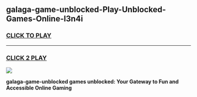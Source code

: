 
## galaga-game-unblocked-Play-Unblocked-Games-Online-l3n4i
<h3>
<a href="https://premium76.site?title=galaga-game-unblocked&ref=25A">CLICK TO PLAY</a></h3>
<hr>

<h3>
<a href="https://premium76.site?title=galaga-game-unblocked&ref=25A">CLICK 2 PLAY</a>
  
</h3>

<a href="https://premium76.site?title=galaga-game-unblocked&ref=25A"><img src="https://clearcache.store/games.png"></a>


**galaga-game-unblocked games unblocked: Your Gateway to Fun and Accessible Online Gaming**

